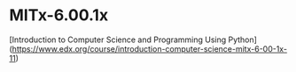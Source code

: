 # MITx-6.00.1x
[Introduction to Computer Science and Programming Using Python] (https://www.edx.org/course/introduction-computer-science-mitx-6-00-1x-11)


